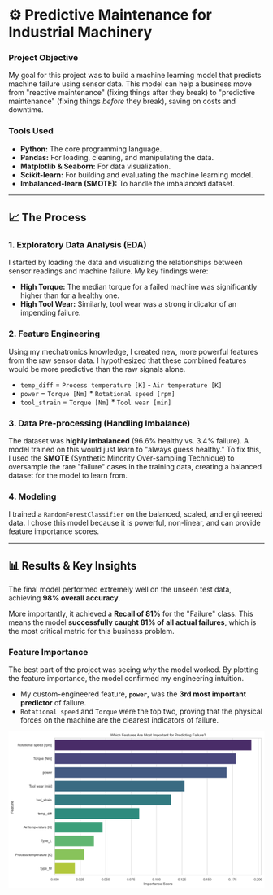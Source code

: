 # ⚙️ Predictive Maintenance for Industrial Machinery

### **Project Objective**
My goal for this project was to build a machine learning model that predicts machine failure using sensor data. This model can help a business move from "reactive maintenance" (fixing things after they break) to "predictive maintenance" (fixing things *before* they break), saving on costs and downtime.

### **Tools Used**
* **Python:** The core programming language.
* **Pandas:** For loading, cleaning, and manipulating the data.
* **Matplotlib & Seaborn:** For data visualization.
* **Scikit-learn:** For building and evaluating the machine learning model.
* **Imbalanced-learn (SMOTE):** To handle the imbalanced dataset.

---

## 📈 The Process

### 1. Exploratory Data Analysis (EDA)
I started by loading the data and visualizing the relationships between sensor readings and machine failure. My key findings were:
* **High Torque:** The median torque for a failed machine was significantly higher than for a healthy one.
* **High Tool Wear:** Similarly, tool wear was a strong indicator of an impending failure.

### 2. Feature Engineering
Using my mechatronics knowledge, I created new, more powerful features from the raw sensor data. I hypothesized that these combined features would be more predictive than the raw signals alone.
* `temp_diff` = `Process temperature [K]` - `Air temperature [K]`
* `power` = `Torque [Nm]` * `Rotational speed [rpm]`
* `tool_strain` = `Torque [Nm]` * `Tool wear [min]`

### 3. Data Pre-processing (Handling Imbalance)
The dataset was **highly imbalanced** (96.6% healthy vs. 3.4% failure). A model trained on this would just learn to "always guess healthy." To fix this, I used the **SMOTE** (Synthetic Minority Over-sampling Technique) to oversample the rare "failure" cases in the training data, creating a balanced dataset for the model to learn from.

### 4. Modeling
I trained a `RandomForestClassifier` on the balanced, scaled, and engineered data. I chose this model because it is powerful, non-linear, and can provide feature importance scores.

---

## 📊 Results & Key Insights

The final model performed extremely well on the unseen test data, achieving **98% overall accuracy**.

More importantly, it achieved a **Recall of 81%** for the "Failure" class. This means the model **successfully caught 81% of all actual failures**, which is the most critical metric for this business problem.

### Feature Importance
The best part of the project was seeing *why* the model worked. By plotting the feature importance, the model confirmed my engineering intuition.

* My custom-engineered feature, **`power`**, was the **3rd most important predictor** of failure.
* `Rotational speed` and `Torque` were the top two, proving that the physical forces on the machine are the clearest indicators of failure.

![Feature Importance Chart](Feature_importance_plot.png)
